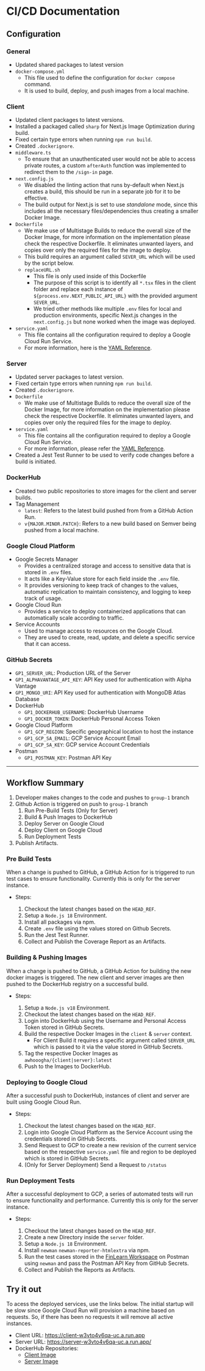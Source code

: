 # CI/CD Documentation

## Configuration

### General

- Updated shared packages to latest version
- `docker-compose.yml`
  - This file used to define the configuration for `docker compose` command.
  - It is used to build, deploy, and push images from a local machine.

### Client

- Updated client packages to latest versions.
- Installed a packaged called `sharp` for Next.js Image Optimization during build.
- Fixed certain type errors when running `npm run build`.
- Created `.dockerignore`.
- `middleware.ts`
  - To ensure that an unauthenticated user would not be able to access private routes, a custom `afterAuth` function was implemented to redirect them to the `/sign-in` page.
- `next.config.js`
  - We disabled the linting action that runs by-default when Next.js creates a build, this should be run in a separate job for it to be effective.
  - The build output for Next.js is set to use _standalone_ mode, since this includes all the necessary files/dependencies thus creating a smaller Docker Image.
- `Dockerfile`
  - We make use of Multistage Builds to reduce the overall size of the Docker Image, for more information on the implementation please check the respective Dockerfile. It eliminates unwanted layers, and copies over only the required files for the image to deploy.
  - This build requires an argument called `SEVER_URL` which will be used by the script below.
  - `replaceURL.sh`
    - This file is only used inside of this Dockerfile
    - The purpose of this script is to identify all `*.tsx` files in the client folder and replace each instance of `${process.env.NEXT_PUBLIC_API_URL}` with the provided argument `SEVER_URL`.
    - We tried other methods like multiple `.env` files for local and production environments, specific Next.js changes in the `next.config.js` but none worked when the image was deployed.
- `service.yaml`
  - This file contains all the configuration required to deploy a Google Cloud Run Service.
  - For more information, here is the [YAML Reference](https://cloud.google.com/run/docs/reference/yaml/v1).

### Server

- Updated server packages to latest version.
- Fixed certain type errors when running `npm run build`.
- Created `.dockerignore`.
- `Dockerfile`
  - We make use of Multistage Builds to reduce the overall size of the Docker Image, for more information on the implementation please check the respective Dockerfile. It eliminates unwanted layers, and copies over only the required files for the image to deploy.
- `service.yaml`
  - This file contains all the configuration required to deploy a Google Cloud Run Service.
  - For more information, please refer the [YAML Reference](https://cloud.google.com/run/docs/reference/yaml/v1).
- Created a Jest Test Runner to be used to verify code changes before a build is initiated.

### DockerHub

- Created two public repositories to store images for the client and server builds.
- Tag Management
  - `latest`: Refers to the latest build pushed from from a GitHub Action Run.
  - `v{MAJOR.MINOR.PATCH}`: Refers to a new build based on Semver being pushed from a local machine.

### Google Cloud Platform

- Google Secrets Manager
  - Provides a centralized storage and access to sensitive data that is stored in `.env` files.
  - It acts like a Key-Value store for each field inside the `.env` file.
  - It provides versioning to keep track of changes to the values, automatic replication to maintain consistency, and logging to keep track of usage.
- Google Cloud Run
  - Provides a service to deploy containerized applications that can automatically scale according to traffic.
- Service Accounts
  - Used to manage access to resources on the Google Cloud.
  - They are used to create, read, update, and delete a specific service that it can access.

### GitHub Secrets

- `GP1_SERVER_URL`: Production URL of the Server
- `GP1_ALPHAVANTAGE_API_KEY`: API Key used for authentication with Alpha Vantage
- `GP1_MONGO_URI`: API Key used for authentication with MongoDB Atlas Database
- DockerHub
  - `GP1_DOCKERHUB_USERNAME`: DockerHub Username
  - `GP1_DOCKER_TOKEN`: DockerHub Personal Access Token
- Google Cloud Platform
  - `GP1_GCP_REGION`: Specific geographical location to host the instance
  - `GP1_GCP_SA_EMAIL`: GCP Service Account Email
  - `GP1_GCP_SA_KEY`: GCP service Account Credentials
- Postman
  - `GP1_POSTMAN_KEY`: Postman API Key

---

## Workflow Summary

1. Developer makes changes to the code and pushes to `group-1` branch
2. Github Action is triggered on push to `group-1` branch
   1. Run Pre-Build Tests (Only for Server)
   2. Build & Push Images to DockerHub
   3. Deploy Server on Google Cloud
   4. Deploy Client on Google Cloud
   5. Run Deployment Tests
3. Publish Artifacts.

### Pre Build Tests

When a change is pushed to GitHub, a GitHub Action for is triggered to run test cases to ensure functionality. Currently this is only for the server instance.

- Steps:

  1. Checkout the latest changes based on the `HEAD_REF`.
  2. Setup a `Node.js 18` Environment.
  3. Install all packages via npm.
  4. Create `.env` file using the values stored on Github Secrets.
  5. Run the Jest Test Runner.
  6. Collect and Publish the Coverage Report as an Artifacts.

### Building & Pushing Images

When a change is pushed to GitHub, a GitHub Action for building the new docker images is triggered. The new client and server images are then pushed to the DockerHub registry on a successful build.

- Steps:

  1. Setup a `Node.js v18` Environment.
  2. Checkout the latest changes based on the `HEAD_REF`.
  3. Login into DockerHub using the Username and Personal Access Token stored in GitHub Secrets.
  4. Build the respective Docker Images in the `client` & `server` context.
     - For Client Build it requires a specific argument called `SERVER_URL` which is passed to it via the value stored in GitHub Secrets.
  5. Tag the respective Docker Images as `awhooogha/{client|server}:latest`
  6. Push to the Images to DockerHub.

### Deploying to Google Cloud

After a successful push to DockerHub, instances of client and server are built using Google Cloud Run.

- Steps:

  1. Checkout the latest changes based on the `HEAD_REF`.
  2. Login into Google Cloud Platform as the Service Account using the credentials stored in GitHub Secrets.
  3. Send Request to GCP to create a new revision of the current service
     based on the respective `service.yaml` file and region to be deployed which is stored in GitHub Secrets.
  4. (Only for Server Deployment) Send a Request to `/status`

### Run Deployment Tests

After a successful deployment to GCP, a series of automated tests will run to ensure functionality and performance. Currently this is only for the server instance.

- Steps:

  1. Checkout the latest changes based on the `HEAD_REF`.
  2. Create a new Directory inside the `server` folder.
  3. Setup a `Node.js 18` Environment.
  4. Install `newman` `newman-reporter-htmlextra` via npm.
  5. Run the test cases stored in the [FinLearn Workspace](https://www.postman.com/cscc01-finlearn/workspace/finlearn/overview) on Postman using `newman` and pass the Postman API Key from GitHub Secrets.
  6. Collect and Publish the Reports as Artifacts.

## Try it out

To acess the deployed services, use the links below. The initial startup will be slow since Google Cloud Run will provision a machine based on requests. So, if there has been no requests it will remove all active instances.

- Client URL: <https://client-w3vto4v6qa-uc.a.run.app>
- Server URL: <https://server-w3vto4v6qa-uc.a.run.app/>
- DockerHub Repositories:
  - [Client Image](https://hub.docker.com/r/awhooogha/client)
  - [Server Image](https://hub.docker.com/r/awhooogha/server)
